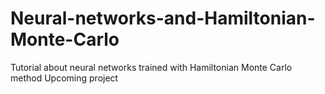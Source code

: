 # Neural-networks-and-Hamiltonian-Monte-Carlo
Tutorial about neural networks trained with Hamiltonian Monte Carlo method
Upcoming project
